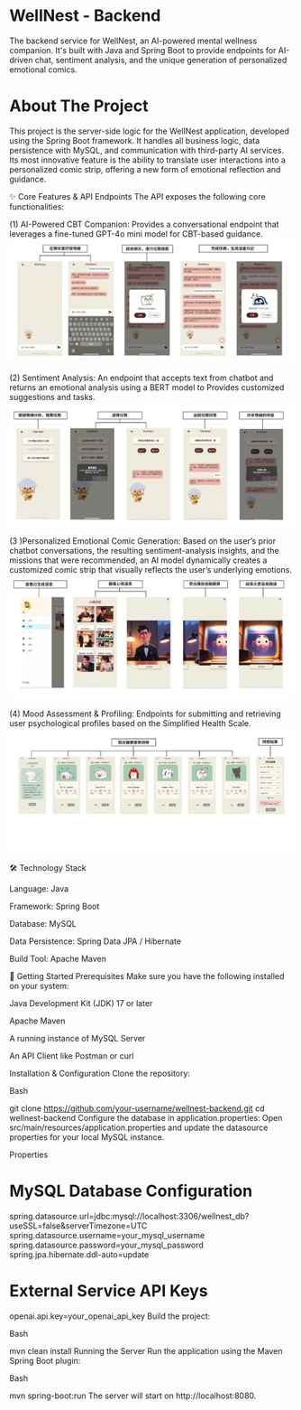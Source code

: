 # WellNest - Backend 
The backend service for WellNest, an AI-powered mental wellness companion. It's built with Java and Spring Boot to provide endpoints for AI-driven chat, sentiment analysis, and the unique generation of personalized emotional comics.

# About The Project
This project is the server-side logic for the WellNest application, developed using the Spring Boot framework. It handles all business logic, data persistence with MySQL, and communication with third-party AI services. Its most innovative feature is the ability to translate user interactions into a personalized comic strip, offering a new form of emotional reflection and guidance.

✨ Core Features & API Endpoints
The API exposes the following core functionalities:

(1) AI-Powered CBT Companion: Provides a conversational endpoint that leverages a fine-tuned GPT-4o mini model for CBT-based guidance.
![image](https://github.com/gino885/WellNest/blob/main/chatbot.jpg)

(2) Sentiment Analysis: An endpoint that accepts text from chatbot and returns an emotional analysis using a BERT model to Provides customized suggestions and tasks.
![image](https://github.com/gino885/WellNest/blob/main/task.jpg)

(3 )Personalized Emotional Comic Generation: Based on the user’s prior chatbot conversations, the resulting sentiment-analysis insights, and the missions that were recommended, an AI model dynamically creates a customized comic strip that visually reflects the user’s underlying emotions.
![image](https://github.com/gino885/WellNest/blob/main/comic.jpg)

(4) Mood Assessment & Profiling: Endpoints for submitting and retrieving user psychological profiles based on the Simplified Health Scale.
![image](https://github.com/gino885/WellNest/blob/main/form.jpg)

🛠️ Technology Stack

Language: Java 

Framework: Spring Boot 

Database: MySQL 

Data Persistence: Spring Data JPA / Hibernate

Build Tool: Apache Maven

🔧 Getting Started
Prerequisites
Make sure you have the following installed on your system:

Java Development Kit (JDK) 17 or later

Apache Maven

A running instance of MySQL Server

An API Client like Postman or curl

Installation & Configuration
Clone the repository:

Bash

git clone https://github.com/your-username/wellnest-backend.git
cd wellnest-backend
Configure the database in application.properties:
Open src/main/resources/application.properties and update the datasource properties for your local MySQL instance.

Properties

# MySQL Database Configuration
spring.datasource.url=jdbc:mysql://localhost:3306/wellnest_db?useSSL=false&serverTimezone=UTC
spring.datasource.username=your_mysql_username
spring.datasource.password=your_mysql_password
spring.jpa.hibernate.ddl-auto=update

# External Service API Keys
openai.api.key=your_openai_api_key
Build the project:

Bash

mvn clean install
Running the Server
Run the application using the Maven Spring Boot plugin:

Bash

mvn spring-boot:run
The server will start on http://localhost:8080.
